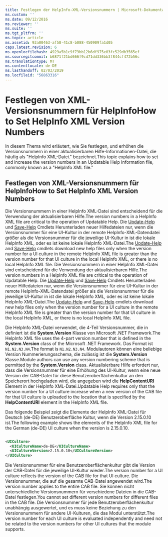 ```yaml
---
title: Festlegen der HelpInfo-XML-Versionsnummern | Microsoft-Dokumentation
ms.custom: ''
ms.date: 09/12/2016
ms.reviewer: ''
ms.suite: ''
ms.tgt_pltfrm: ''
ms.topic: article
ms.assetid: 93a00463-af58-41c8-b088-450909fa1d05
caps.latest.revision: 6
ms.openlocfilehash: 4929a5b1c9f73bb12b6df975e03fc529db3565ef
ms.sourcegitcommit: b6871f21bd666f9cd71dd336bb3f844cf472b56c
ms.translationtype: MT
ms.contentlocale: de-DE
ms.lasthandoff: 02/03/2019
ms.locfileid: "56863316"
---
```

# <a name="how-to-set-helpinfo-xml-version-numbers"></a><span data-ttu-id="1daa2-102">Festlegen von XML-Versionsnummern für HelpInfo</span><span class="sxs-lookup"><span data-stu-id="1daa2-102">How to Set HelpInfo XML Version Numbers</span></span>

<span data-ttu-id="1daa2-103">In diesem Thema wird erläutert, wie Sie festlegen, und erhöhen die Versionsnummern in einer aktualisierbaren Hilfe-Informationen-Datei, die häufig als "HelpInfo XML-Datei." bezeichnet.</span><span class="sxs-lookup"><span data-stu-id="1daa2-103">This topic explains how to set and increase the version numbers in an Updatable Help Information file, commonly known as a "HelpInfo XML file."</span></span>

## <a name="how-to-set-helpinfo-xml-version-numbers"></a><span data-ttu-id="1daa2-104">Festlegen von XML-Versionsnummern für HelpInfo</span><span class="sxs-lookup"><span data-stu-id="1daa2-104">How to Set HelpInfo XML Version Numbers</span></span>

<span data-ttu-id="1daa2-105">Die Versionsnummern in einer HelpInfo XML-Datei sind entscheidend für die Verwendung der aktualisierbaren Hilfe.</span><span class="sxs-lookup"><span data-stu-id="1daa2-105">The version numbers in a HelpInfo XML file are critical to the operation of Updatable Help.</span></span> <span data-ttu-id="1daa2-106">Die [Update-Help](/powershell/module/Microsoft.PowerShell.Core/Update-Help) und [Save-Help](/powershell/module/Microsoft.PowerShell.Core/Update-Help) Cmdlets Herunterladen neuer Hilfedateien nur, wenn die Versionsnummer für eine UI-Kultur in der remote HelpInfo-XML-Datendatei größer als die Versionsnummer für die jeweilige UI-Kultur in ist die lokale HelpInfo XML, oder es ist keine lokale HelpInfo XML-Datei.</span><span class="sxs-lookup"><span data-stu-id="1daa2-106">The [Update-Help](/powershell/module/Microsoft.PowerShell.Core/Update-Help) and [Save-Help](/powershell/module/Microsoft.PowerShell.Core/Update-Help) cmdlets download new help files only when the version number for a UI culture in the remote HelpInfo XML file is greater than the version number for that UI culture in the local HelpInfo XML, or there is no local HelpInfo XML file.</span></span>
<span data-ttu-id="1daa2-107">Die Versionsnummern in einer HelpInfo XML-Datei sind entscheidend für die Verwendung der aktualisierbaren Hilfe.</span><span class="sxs-lookup"><span data-stu-id="1daa2-107">The version numbers in a HelpInfo XML file are critical to the operation of Updatable Help.</span></span> <span data-ttu-id="1daa2-108">Die [Update-Help](/powershell/module/Microsoft.PowerShell.Core/Update-Help) und [Save-Help](/powershell/module/Microsoft.PowerShell.Core/Update-Help) Cmdlets Herunterladen neuer Hilfedateien nur, wenn die Versionsnummer für eine UI-Kultur in der remote HelpInfo-XML-Datendatei größer als die Versionsnummer für die jeweilige UI-Kultur in ist die lokale HelpInfo XML, oder es ist keine lokale HelpInfo XML-Datei.</span><span class="sxs-lookup"><span data-stu-id="1daa2-108">The [Update-Help](/powershell/module/Microsoft.PowerShell.Core/Update-Help) and [Save-Help](/powershell/module/Microsoft.PowerShell.Core/Update-Help) cmdlets download new help files only when the version number for a UI culture in the remote HelpInfo XML file is greater than the version number for that UI culture in the local HelpInfo XML, or there is no local HelpInfo XML file.</span></span>

<span data-ttu-id="1daa2-109">Die HelpInfo XML-Datei verwendet, die 4-Teil Versionsnummer, die in definiert ist die **System.Version** Klasse von Microsoft .NET Framework.</span><span class="sxs-lookup"><span data-stu-id="1daa2-109">The HelpInfo XML file uses the 4-part version number that is defined in the **System.Version** class of the Microsoft .NET Framework.</span></span> <span data-ttu-id="1daa2-110">Das Format ist `N1.N2.N3.N4`.</span><span class="sxs-lookup"><span data-stu-id="1daa2-110">The format is `N1.N2.N3.N4`.</span></span> <span data-ttu-id="1daa2-111">Modulautoren können eine beliebige Version Nummerierungsschema, die zulässig ist die **System.Version** Klasse.</span><span class="sxs-lookup"><span data-stu-id="1daa2-111">Module authors can use any version numbering scheme that is permitted by the **System.Version** class.</span></span> <span data-ttu-id="1daa2-112">Aktualisierbare Hilfe erfordert nur, dass die Versionsnummer für eine Erhöhung des UI-Kultur, wenn eine neue Version der CAB-Datei für diese Benutzeroberflächenkultur an den Speicherort hochgeladen wird, die angegeben wird die **HelpContentURI** Element in der HelpInfo XML-Datei.</span><span class="sxs-lookup"><span data-stu-id="1daa2-112">Updatable Help requires only that the version number for a UI culture increase when a new version of the CAB file for that UI culture is uploaded to the location that is specified by the **HelpContentURI** element in the HelpInfo XML file.</span></span>

<span data-ttu-id="1daa2-113">Das folgende Beispiel zeigt die Elemente der HelpInfo XML-Datei für Deutsch (de-DE) Benutzeroberfläche Kultur, wenn die Version 2.15.0.10 ist.</span><span class="sxs-lookup"><span data-stu-id="1daa2-113">The following example shows the elements of the HelpInfo XML file for the German (de-DE) UI culture when the version is 2.15.0.10.</span></span>

```xml

<UICulture>
  <UICultureName>de-DE</UICultureName>
  <UICultureVersion>2.15.0.10</UICultureVersion>
</UICulture>
```

<span data-ttu-id="1daa2-114">Die Versionsnummer für eine Benutzeroberflächenkultur gibt die Version der CAB-Datei für die jeweilige UI-Kultur wieder.</span><span class="sxs-lookup"><span data-stu-id="1daa2-114">The version number for a UI culture reflects the version of the CAB file for that UI culture.</span></span> <span data-ttu-id="1daa2-115">Die Versionsnummer, die auf die gesamte CAB-Datei angewendet wird.</span><span class="sxs-lookup"><span data-stu-id="1daa2-115">The version number applies to the entire CAB file.</span></span> <span data-ttu-id="1daa2-116">Sie können nicht unterschiedliche Versionsnummern für verschiedene Dateien in die CAB-Datei festlegen.</span><span class="sxs-lookup"><span data-stu-id="1daa2-116">You cannot set different version numbers for different files in the CAB file.</span></span> <span data-ttu-id="1daa2-117">Die Versionsnummer für jede Benutzeroberflächenkultur unabhängig ausgewertet, und es muss keine Beziehung zu den Versionsnummern für andere UI-Kulturen, die das Modul unterstützt.</span><span class="sxs-lookup"><span data-stu-id="1daa2-117">The version number for each UI culture is evaluated independently and need not be related to the version numbers for other UI cultures that the module supports.</span></span>